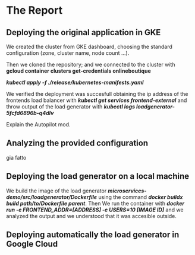 # The Report
## Deploying the original application in GKE
We created the cluster from GKE dashboard, choosing the standard configuration (zone, cluster name, node count ...).

Then we cloned the repository;
 and we connected to the cluster with 
**gcloud container clusters get-credentials onlineboutique**

***kubectl apply -f ./release/kubernetes-manifests.yaml***

We verified the deployment was succesfull obtaining the ip address of the frontends load balancer with ***kubectl get services frontend-external*** and throw output of the load generator with ***kubectl logs loadgenerator-5fcfd6896b-q4dlv***

Explain the Autopilot mod.

## Analyzing the provided configuration

gia fatto

## Deploying the load generator on a local machine

We build the image of the load generator ***microservices-demo/src/loadgenerator/Dockerfile*** using the command ***docker buildx build path/to/Dockerfile parent***. Then We run the container with ***docker run -e FRONTEND_ADDR=[ADDRESS] -e USERS=10 [IMAGE ID]*** and we analyzed the output and we understood that it was accesible outside.

## Deploying automatically the load generator in Google Cloud
